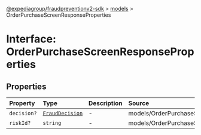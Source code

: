 [@expediagroup/fraudpreventionv2-sdk](../../index.md) > [models](../index.md) > OrderPurchaseScreenResponseProperties

# Interface: OrderPurchaseScreenResponseProperties

## Properties

| Property | Type | Description | Source |
| :------ | :------ | :------ | :------ |
| `decision?` | [`FraudDecision`](../type-aliases/FraudDecision.md) | - | models/OrderPurchaseScreenResponse.ts:44 |
| `riskId?` | `string` | - | models/OrderPurchaseScreenResponse.ts:43 |
